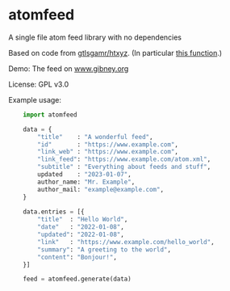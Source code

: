 # atomfeed
A single file atom feed library with no dependencies

Based on code from <a href="https://github.com/gtlsgamr/htxyz">gtlsgamr/htxyz</a>. (In particular <a href="https://github.com/gtlsgamr/htxyz/blob/1260e36f74e35cce4e8891a2faef29fd44e075f2/htxyz.py#L166">this function</a>.)

Demo: The feed on www.gibney.org

License: GPL v3.0

Example usage:

```python
    import atomfeed

    data = {
        "title"    : "A wonderful feed",
        "id"       : "https://www.example.com",
        "link_web" : "https://www.example.com",
        "link_feed": "https://www.example.com/atom.xml",
        "subtitle" : "Everything about feeds and stuff",
        updated    : "2023-01-07",
        author_name: "Mr. Example",
        author_mail: "example@example.com",
    }
    
    data.entries = [{
        "title"  : "Hello World",
        "date"   : "2022-01-08",
        "updated": "2022-01-08",
        "link"   : "https://www.example.com/hello_world",
        "summary": "A greeting to the world",
        "content": "Bonjour!",
    }]

    feed = atomfeed.generate(data)
```
